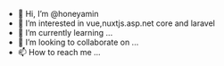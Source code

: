 - 👋 Hi, I’m @honeyamin
- 👀 I’m interested in vue,nuxtjs.asp.net core and laravel
- 🌱 I’m currently learning ...
- 💞️ I’m looking to collaborate on ...
- 📫 How to reach me ...

<!---
honeyamin/honeyamin is a ✨ special ✨ repository because its `README.md` (this file) appears on your GitHub profile.
You can click the Preview link to take a look at your changes.
--->
